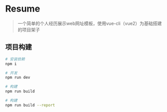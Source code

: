 # Resume

> 一个简单的个人经历展示web网址模板，使用vue-cli（vue2）为基础搭建的项目架子

## 项目构建

``` bash
# 安装依赖
npm i

# 开发
npm run dev

# 构建
npm run build

# 构建
npm run build --report
```

## 
